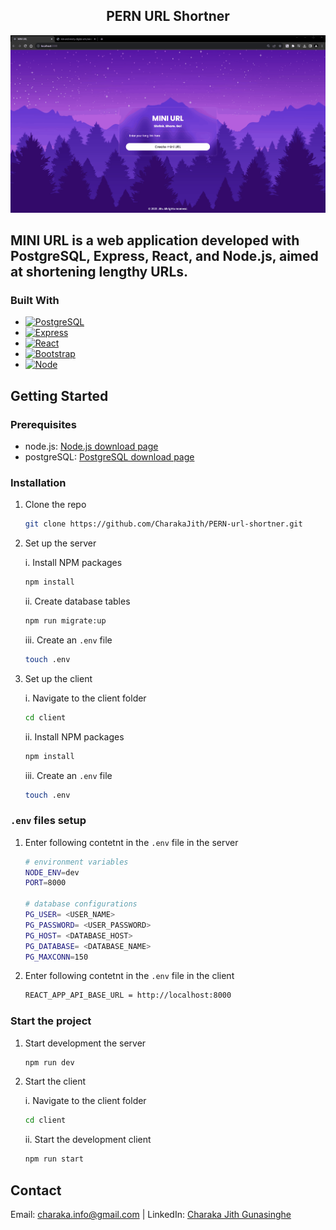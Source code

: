 <div align="center">
  <h2 ="center">PERN URL Shortner</h2>
</div>

![PERN-url-shortner demo](https://github.com/CharakaJith/PERN-url-shortner/blob/main/animation/demo.gif)

## MINI URL is a web application developed with PostgreSQL, Express, React, and Node.js, aimed at shortening lengthy URLs.

### Built With

- [![PostgreSQL][PSQL]][PSQL-url]
- [![Express][Express.js]][Express.js-url]
- [![React][React.js]][React-url]
- [![Bootstrap][Bootstrap.com]][Bootstrap-url]
- [![Node][Node.js]][Node-url]

## Getting Started

### Prerequisites

- node.js: [Node.js download page](https://nodejs.org/en/download)
- postgreSQL: [PostgreSQL download page](https://www.postgresql.org/download/)

### Installation

1. Clone the repo
   ```bash
   git clone https://github.com/CharakaJith/PERN-url-shortner.git
   ```
2. Set up the server
   
    i. Install NPM packages
   ```bash
   npm install
   ```
   ii. Create database tables
   ```bash
   npm run migrate:up
   ```
   iii. Create an `.env` file
   ```bash
   touch .env
   ```
4. Set up the client
   
    i. Navigate to the client folder
   ```bash
   cd client
   ```
   ii. Install NPM packages
   ```bash
   npm install
   ```
   iii. Create an `.env` file
   ```bash
   touch .env
   ```

### `.env` files setup

1. Enter following contetnt in the `.env` file in the server

   ```bash
   # environment variables
   NODE_ENV=dev
   PORT=8000

   # database configurations
   PG_USER= <USER_NAME>
   PG_PASSWORD= <USER_PASSWORD>
   PG_HOST= <DATABASE_HOST>
   PG_DATABASE= <DATABASE_NAME>
   PG_MAXCONN=150
   ```

2. Enter following contetnt in the `.env` file in the client
   ```bash
   REACT_APP_API_BASE_URL = http://localhost:8000
   ```

### Start the project

1. Start development the server
   ```bash
   npm run dev
   ```
2. Start the client
   
    i. Navigate to the client folder
   ```bash
   cd client
   ```
   ii. Start the development client
   ```bash
   npm run start
   ```

## Contact
Email: [charaka.info@gmail.com](mailto:charaka.info@gmail.com) | LinkedIn: [Charaka Jith Gunasinghe](https://www.linkedin.com/in/charaka-gunasinghe-6742861b9/)

<!-- MARKDOWN LINKS & IMAGES -->
[React.js]: https://img.shields.io/badge/React-20232A?style=for-the-badge&logo=react&logoColor=61DAFB
[React-url]: https://reactjs.org/
[Bootstrap.com]: https://img.shields.io/badge/Bootstrap-563D7C?style=for-the-badge&logo=bootstrap&logoColor=white
[Bootstrap-url]: https://getbootstrap.com
[Node.js]: https://img.shields.io/badge/Node.js-12A952?style=for-the-badge&logo=node.js&logoColor=white
[Node-url]: https://nodejs.org/en
[PSQL]: https://img.shields.io/badge/PostgreSQL-336791?style=for-the-badge&logo=postgresql&logoColor=white
[PSQL-url]: https://www.postgresql.org/
[Express.js]: https://img.shields.io/badge/Express.js-000000?style=for-the-badge&logo=express&logoColor=white
[Express.js-url]: https://expressjs.com/
